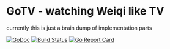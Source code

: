 # GoTV - watching Weiqi like TV

currently this is just a brain dump of implementation parts

[![GoDoc](https://godoc.org/github.com/dgf/gotv?status.svg)](http://godoc.org/github.com/dgf/gotv)
[![Build Status](https://travis-ci.org/dgf/gotv.svg)](https://travis-ci.org/dgf/gotv)
[![Go Report Card](https://goreportcard.com/badge/github.com/dgf/gotv)](https://goreportcard.com/report/github.com/dgf/gotv)
